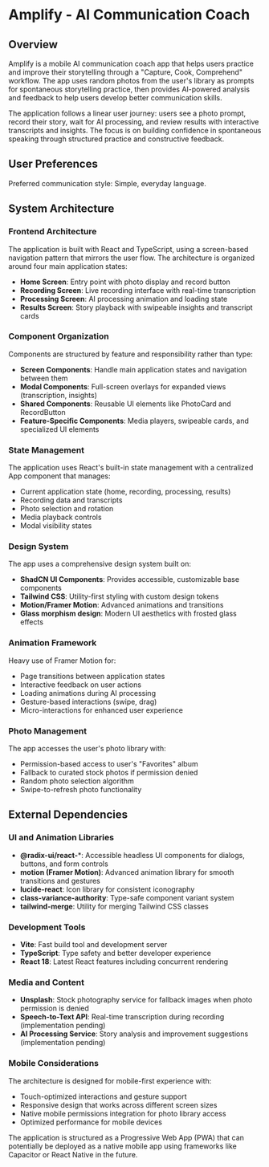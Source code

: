 # Amplify - AI Communication Coach

## Overview

Amplify is a mobile AI communication coach app that helps users practice and improve their storytelling through a "Capture, Cook, Comprehend" workflow. The app uses random photos from the user's library as prompts for spontaneous storytelling practice, then provides AI-powered analysis and feedback to help users develop better communication skills.

The application follows a linear user journey: users see a photo prompt, record their story, wait for AI processing, and review results with interactive transcripts and insights. The focus is on building confidence in spontaneous speaking through structured practice and constructive feedback.

## User Preferences

Preferred communication style: Simple, everyday language.

## System Architecture

### Frontend Architecture
The application is built with React and TypeScript, using a screen-based navigation pattern that mirrors the user flow. The architecture is organized around four main application states:

- **Home Screen**: Entry point with photo display and record button
- **Recording Screen**: Live recording interface with real-time transcription
- **Processing Screen**: AI processing animation and loading state
- **Results Screen**: Story playback with swipeable insights and transcript cards

### Component Organization
Components are structured by feature and responsibility rather than type:

- **Screen Components**: Handle main application states and navigation between them
- **Modal Components**: Full-screen overlays for expanded views (transcription, insights)
- **Shared Components**: Reusable UI elements like PhotoCard and RecordButton
- **Feature-Specific Components**: Media players, swipeable cards, and specialized UI elements

### State Management
The application uses React's built-in state management with a centralized App component that manages:

- Current application state (home, recording, processing, results)
- Recording data and transcripts
- Photo selection and rotation
- Media playback controls
- Modal visibility states

### Design System
The app uses a comprehensive design system built on:

- **ShadCN UI Components**: Provides accessible, customizable base components
- **Tailwind CSS**: Utility-first styling with custom design tokens
- **Motion/Framer Motion**: Advanced animations and transitions
- **Glass morphism design**: Modern UI aesthetics with frosted glass effects

### Animation Framework
Heavy use of Framer Motion for:

- Page transitions between application states
- Interactive feedback on user actions
- Loading animations during AI processing
- Gesture-based interactions (swipe, drag)
- Micro-interactions for enhanced user experience

### Photo Management
The app accesses the user's photo library with:

- Permission-based access to user's "Favorites" album
- Fallback to curated stock photos if permission denied
- Random photo selection algorithm
- Swipe-to-refresh photo functionality

## External Dependencies

### UI and Animation Libraries
- **@radix-ui/react-***: Accessible headless UI components for dialogs, buttons, and form controls
- **motion (Framer Motion)**: Advanced animation library for smooth transitions and gestures
- **lucide-react**: Icon library for consistent iconography
- **class-variance-authority**: Type-safe component variant system
- **tailwind-merge**: Utility for merging Tailwind CSS classes

### Development Tools
- **Vite**: Fast build tool and development server
- **TypeScript**: Type safety and better developer experience
- **React 18**: Latest React features including concurrent rendering

### Media and Content
- **Unsplash**: Stock photography service for fallback images when photo permission is denied
- **Speech-to-Text API**: Real-time transcription during recording (implementation pending)
- **AI Processing Service**: Story analysis and improvement suggestions (implementation pending)

### Mobile Considerations
The architecture is designed for mobile-first experience with:

- Touch-optimized interactions and gesture support
- Responsive design that works across different screen sizes
- Native mobile permissions integration for photo library access
- Optimized performance for mobile devices

The application is structured as a Progressive Web App (PWA) that can potentially be deployed as a native mobile app using frameworks like Capacitor or React Native in the future.